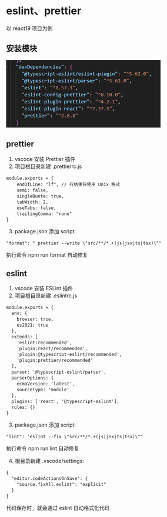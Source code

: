 # eslint、prettier

以 react19 项目为例

## 安装模块
![alt text](image-12.png)

## prettier

1. vscode 安装 Prettier 插件
2. 项目根目录新建 .prettierrc.js
```
module.exports = {
    endOfLine: "lf", // 行结束符使用 Unix 格式
    semi: false,
    singleQuote: true,
    tabWidth: 2,
    useTabs: false,
    trailingComma: "none"
}
```
3. package.json 添加 script:
```
"format": " prettier --write \"src/**/*.+(js|jsx|ts|tsx)\""
```
执行命令 npm run format 自动修复

## eslint

1. vscode 安装 ESLint 插件
2. 项目根目录新建 .eslintrc.js
```
module.exports = {
  env: {
    browser: true,
    es2021: true
  },
  extends: [
    'eslint:recommended',
    'plugin:react/recommended',
    'plugin:@typescript-eslint/recommended',
    'plugin:prettier/recommended'
  ],
  parser: '@typescript-eslint/parser',
  parserOptions: {
    ecmaVersion: 'latest',
    sourceType: 'module'
  },
  plugins: ['react', '@typescript-eslint'],
  rules: {}
}
```
3. package.json 添加 script:
```
"lint": "eslint --fix \"src/**/*.+(js|jsx|ts|tsx)\""
```
执行命令 npm run lint 自动修复

4. 根目录新建 .vscode/settings:
```
{
  "editor.codeActionsOnSave": {
    "source.fixAll.eslint": "explicit"
  }
}
```
代码保存时，就会通过 eslint 自动格式化代码